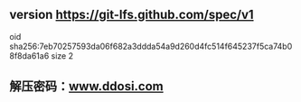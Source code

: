## version https://git-lfs.github.com/spec/v1
oid sha256:7eb70257593da06f682a3ddda54a9d260d4fc514f645237f5ca74b08f8da61a6
size 2

## 解压密码：www.ddosi.com
